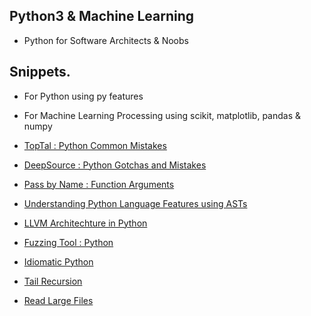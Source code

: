 ## Python3 & Machine Learning
- Python for Software Architects & Noobs

## Snippets. 
- For Python using py features
- For Machine Learning Processing using scikit, matplotlib, pandas & numpy

- [TopTal : Python Common Mistakes](https://www.toptal.com/python/top-10-mistakes-that-python-programmers-make)
- [DeepSource : Python Gotchas and Mistakes](https://deepsource.io/blog/python-common-mistakes/)
- [Pass by Name : Function Arguments](https://lucumr.pocoo.org/2011/7/9/python-and-pola/#pass-by-what-exactly)
- [Understanding Python Language Features using ASTs](https://docs.python.org/3/library/ast.html)
- [LLVM Architechture in Python](http://www.llvmpy.org/)
- [Fuzzing Tool : Python](https://www.fuzzingbook.org/)
- [Idiomatic Python](https://intermediate-and-advanced-software-carpentry.readthedocs.io/en/latest/idiomatic-python.html)
- [Tail Recursion](https://www.educative.io/shoteditor/6325234209652736)
- [Read Large Files](https://www.journaldev.com/32059/read-large-text-files-in-python) 
